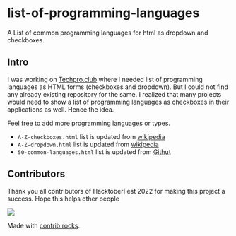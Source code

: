 # list-of-programming-languages

A List of common programming languages for html as dropdown and checkboxes.

## Intro

I was working on [Techpro.club](https://github.com/ClubTechPro/techpro.club) where I needed list of programming languages as HTML forms (checkboxes and dropdown). But I could not find any already existing repository for the same. I realized that many projects would need to show a list of programming languages as checkboxes in their applications as well. Hence the idea.

Feel free to add more programming languages or types.

-   `A-Z-checkboxes.html` list is updated from [wikipedia](https://en.wikipedia.org/wiki/List_of_programming_languages)
-   `A-Z-dropdown.html` list is updated from [wikipedia](https://en.wikipedia.org/wiki/List_of_programming_languages)
-   `50-common-languages.html` list is updated from [Githut](https://madnight.github.io/githut/#/pull_requests/2021/4)

## Contributors
Thank you all contributors of HacktoberFest 2022 for making this project a success. Hope this helps other people

<a href="https://github.com/chilarai/list-of-programming-languages/graphs/contributors">
  <img src="https://contrib.rocks/image?repo=chilarai/list-of-programming-languages" />
</a>

Made with [contrib.rocks](https://contrib.rocks).
